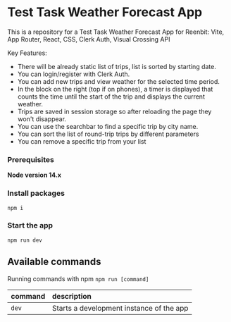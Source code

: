 # Test Task Weather Forecast App

This is a repository for a Test Task Weather Forecast App for Reenbit: Vite, App Router, React, CSS, Clerk Auth, Visual Crossing API

Key Features:

- There will be already static list of trips, list is sorted by starting date.
- You can login/register with Clerk Auth.
- You can add new trips and view weather for the selected time period.
- In the block on the right (top if on phones), a timer is displayed that counts the time until the start of the trip and displays the current weather.
- Trips are saved in session storage so after reloading the page they won't disappear.
- You can use the searchbar to find a specific trip by city name.
- You can sort the list of round-trip trips by different parameters
- You can remove a specific trip from your list

### Prerequisites

**Node version 14.x**

### Install packages

```shell
npm i
```

### Start the app

```shell
npm run dev
```

## Available commands

Running commands with npm `npm run [command]`

| command | description                              |
| :------ | :--------------------------------------- |
| `dev`   | Starts a development instance of the app |
